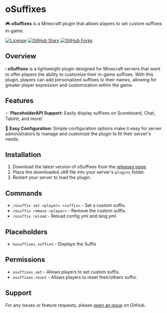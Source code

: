 # oSuffixes

🎮 **oSuffixes** is a Minecraft plugin that allows players to set custom suffixes in-game.

[![License](https://img.shields.io/badge/license-MIT-blue.svg)](LICENSE)
[![GitHub Stars](https://img.shields.io/github/stars/Oz1p/oSuffixes.svg)](https://github.com/Oz1p/oSuffixes/stargazers)
[![GitHub Forks](https://img.shields.io/github/forks/Oz1p/oSuffixes.svg)](https://github.com/Oz1p/oSuffixes/network/members)

## Overview

ℹ️ **oSuffixes** is a lightweight plugin designed for Minecraft servers that want to offer players the ability to customize their in-game suffixes. With this plugin, players can add personalized suffixes to their names, allowing for greater player expression and customization within the game.

## Features

✨ **PlaceholderAPI Support:** Easily display suffixes on Scoreboard, Chat, Tablist, and more!

🔧 **Easy Configuration:** Simple configuration options make it easy for server administrators to manage and customize the plugin to fit their server's needs.

## Installation

1. Download the latest version of oSuffixes from the [releases page](https://github.com/Oz1p/oSuffixes/releases).
2. Place the downloaded JAR file into your server's `plugins` folder.
3. Restart your server to load the plugin.

## Commands

- `/osuffix set <player> <suffix>` - Set a custom suffix.
- `/osuffix remove <player>` - Remove the custom suffix.
- `/osuffix reload` - Reload config.yml and lang.yml

## Placeholders

- `%osuffixes_suffix%` - Displays the Suffix

## Permissions

- `osuffixes.set` - Allows players to set custom suffix.
- `osuffixes.reset` - Allows players to reset their/others suffix.

## Support

For any issues or feature requests, please [open an issue](https://github.com/Oz1p/oSuffixes/issues) on GitHub.

